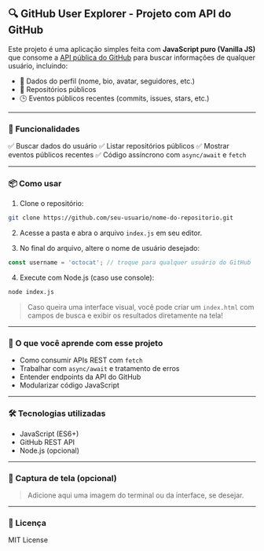 
## 🔍 GitHub User Explorer - Projeto com API do GitHub

Este projeto é uma aplicação simples feita com **JavaScript puro (Vanilla JS)** que consome a [API pública do GitHub](https://docs.github.com/en/rest) para buscar informações de qualquer usuário, incluindo:

* 👤 Dados do perfil (nome, bio, avatar, seguidores, etc.)
* 📁 Repositórios públicos
* 🕒 Eventos públicos recentes (commits, issues, stars, etc.)

---

### 🚀 Funcionalidades

✅ Buscar dados do usuário
✅ Listar repositórios públicos
✅ Mostrar eventos públicos recentes
✅ Código assíncrono com `async/await` e `fetch`

---

### 📦 Como usar

1. Clone o repositório:

```bash
git clone https://github.com/seu-usuario/nome-do-repositorio.git
```

2. Acesse a pasta e abra o arquivo `index.js` em seu editor.

3. No final do arquivo, altere o nome de usuário desejado:

```js
const username = 'octocat'; // troque para qualquer usuário do GitHub
```

4. Execute com Node.js (caso use console):

```bash
node index.js
```

> Caso queira uma interface visual, você pode criar um `index.html` com campos de busca e exibir os resultados diretamente na tela!

---

### 🧠 O que você aprende com esse projeto

* Como consumir APIs REST com `fetch`
* Trabalhar com `async/await` e tratamento de erros
* Entender endpoints da API do GitHub
* Modularizar código JavaScript

---

### 🛠 Tecnologias utilizadas

* JavaScript (ES6+)
* GitHub REST API
* Node.js (opcional)

---

### 📸 Captura de tela (opcional)

> Adicione aqui uma imagem do terminal ou da interface, se desejar.

---

### 📄 Licença

MIT License

